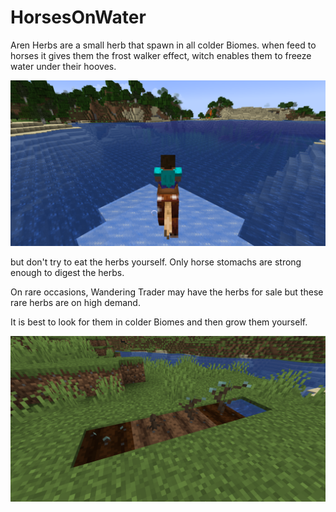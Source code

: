 # HorsesOnWater

Aren Herbs are a small herb that spawn in all colder Biomes.
when feed to horses it gives them the frost walker effect, witch enables them to freeze water under their hooves.

![horse riding on Water 1](/src/main/resources/ridingOnWater1.png "Frost Walker 1")

but don't try to eat the herbs yourself. Only horse stomachs are strong enough to digest the herbs.

On rare occasions, Wandering Trader may have the herbs for sale but these rare herbs are on high demand.

It is best to look for them in colder Biomes and then grow them yourself.

![grow states of aren herbs](/src/main/resources/growth.png "Grow States")
